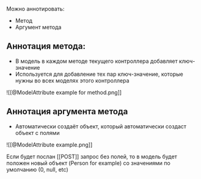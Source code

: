 
Можно аннотировать:
* Метод
* Аргумент метода

## Аннотация метода:

* В модель в каждом методе текущего контроллера добавляет ключ-значение
* Используется для добавление тех пар ключ-значение, которые нужны во всех моделях этого контроллера

![[@ModelAttribute example for method.png]]

## Аннотация аргумента метода

*  Автоматически создаёт объект, который автоматически создаст объект с полями

![[@ModelAttribute example.png]]

Если будет послан [[POST]] запрос без полей, то в модель будет положен новый объект (Person for example) со значениями по умолчанию (0, null, etc)
